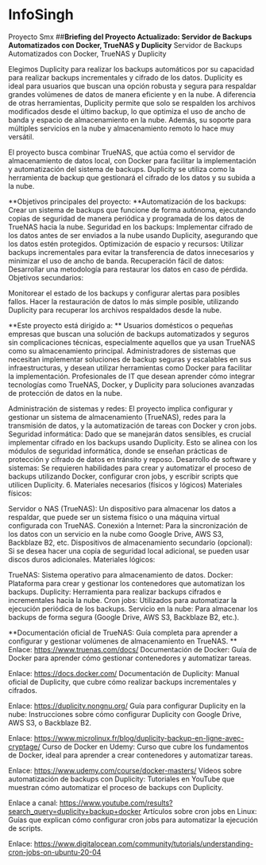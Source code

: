# InfoSingh
Proyecto Smx
##**Briefing del Proyecto Actualizado: Servidor de Backups Automatizados con Docker, TrueNAS y Duplicity**
Servidor de Backups Automatizados con Docker, TrueNAS y Duplicity

Elegimos Duplicity para realizar los backups automáticos por su capacidad para realizar backups incrementales y cifrado de los datos. Duplicity es ideal para usuarios que buscan una opción robusta y segura para respaldar grandes volúmenes de datos de manera eficiente y en la nube. A diferencia de otras herramientas, Duplicity permite que solo se respalden los archivos modificados desde el último backup, lo que optimiza el uso de ancho de banda y espacio de almacenamiento en la nube. Además, su soporte para múltiples servicios en la nube y almacenamiento remoto lo hace muy versátil.

El proyecto busca combinar TrueNAS, que actúa como el servidor de almacenamiento de datos local, con Docker para facilitar la implementación y automatización del sistema de backups. Duplicity se utiliza como la herramienta de backup que gestionará el cifrado de los datos y su subida a la nube.

**Objetivos principales del proyecto:
**Automatización de los backups: Crear un sistema de backups que funcione de forma autónoma, ejecutando copias de seguridad de manera periódica y programada de los datos de TrueNAS hacia la nube.
Seguridad en los backups: Implementar cifrado de los datos antes de ser enviados a la nube usando Duplicity, asegurando que los datos estén protegidos.
Optimización de espacio y recursos: Utilizar backups incrementales para evitar la transferencia de datos innecesarios y minimizar el uso de ancho de banda.
Recuperación fácil de datos: Desarrollar una metodología para restaurar los datos en caso de pérdida.
Objetivos secundarios:

Monitorear el estado de los backups y configurar alertas para posibles fallos.
Hacer la restauración de datos lo más simple posible, utilizando Duplicity para recuperar los archivos respaldados desde la nube.

**Este proyecto está dirigido a:
**
Usuarios domésticos o pequeñas empresas que buscan una solución de backups automatizados y seguros sin complicaciones técnicas, especialmente aquellos que ya usan TrueNAS como su almacenamiento principal.
Administradores de sistemas que necesitan implementar soluciones de backup seguras y escalables en sus infraestructuras, y desean utilizar herramientas como Docker para facilitar la implementación.
Profesionales de IT que desean aprender cómo integrar tecnologías como TrueNAS, Docker, y Duplicity para soluciones avanzadas de protección de datos en la nube.

Administración de sistemas y redes: El proyecto implica configurar y gestionar un sistema de almacenamiento (TrueNAS), redes para la transmisión de datos, y la automatización de tareas con Docker y cron jobs.
Seguridad informática: Dado que se manejarán datos sensibles, es crucial implementar cifrado en los backups usando Duplicity. Esto se alinea con los módulos de seguridad informática, donde se enseñan prácticas de protección y cifrado de datos en tránsito y reposo.
Desarrollo de software y sistemas: Se requieren habilidades para crear y automatizar el proceso de backups utilizando Docker, configurar cron jobs, y escribir scripts que utilicen Duplicity.
6. Materiales necesarios (físicos y lógicos)
Materiales físicos:

Servidor o NAS (TrueNAS): Un dispositivo para almacenar los datos a respaldar, que puede ser un sistema físico o una máquina virtual configurada con TrueNAS.
Conexión a Internet: Para la sincronización de los datos con un servicio en la nube como Google Drive, AWS S3, Backblaze B2, etc.
Dispositivos de almacenamiento secundario (opcional): Si se desea hacer una copia de seguridad local adicional, se pueden usar discos duros adicionales.
Materiales lógicos:

TrueNAS: Sistema operativo para almacenamiento de datos.
Docker: Plataforma para crear y gestionar los contenedores que automatizan los backups.
Duplicity: Herramienta para realizar backups cifrados e incrementales hacia la nube.
Cron jobs: Utilizados para automatizar la ejecución periódica de los backups.
Servicio en la nube: Para almacenar los backups de forma segura (Google Drive, AWS S3, Backblaze B2, etc.).

**Documentación oficial de TrueNAS: Guía completa para aprender a configurar y gestionar volúmenes de almacenamiento en TrueNAS.
**
Enlace: https://www.truenas.com/docs/
Documentación de Docker: Guía de Docker para aprender cómo gestionar contenedores y automatizar tareas.

Enlace: https://docs.docker.com/
Documentación de Duplicity: Manual oficial de Duplicity, que cubre cómo realizar backups incrementales y cifrados.

Enlace: https://duplicity.nongnu.org/
Guía para configurar Duplicity en la nube: Instrucciones sobre cómo configurar Duplicity con Google Drive, AWS S3, o Backblaze B2.

Enlace: https://www.microlinux.fr/blog/duplicity-backup-en-ligne-avec-cryptage/
Curso de Docker en Udemy: Curso que cubre los fundamentos de Docker, ideal para aprender a crear contenedores y automatizar tareas.

Enlace: https://www.udemy.com/course/docker-masters/
Vídeos sobre automatización de backups con Duplicity: Tutoriales en YouTube que muestran cómo automatizar el proceso de backups con Duplicity.

Enlace a canal: https://www.youtube.com/results?search_query=duplicity+backup+docker
Artículos sobre cron jobs en Linux: Guías que explican cómo configurar cron jobs para automatizar la ejecución de scripts.

Enlace: https://www.digitalocean.com/community/tutorials/understanding-cron-jobs-on-ubuntu-20-04
